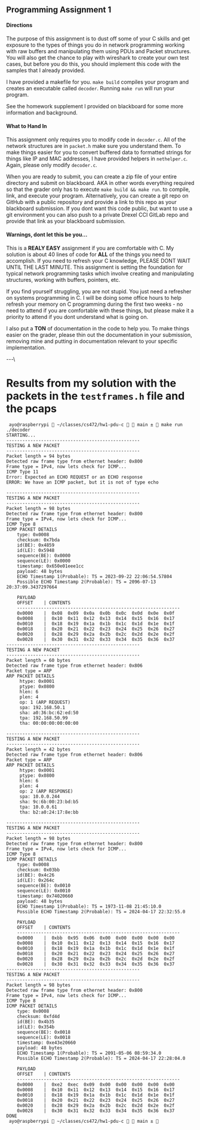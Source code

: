 ## Programming Assignment 1

#### Directions
The purpose of this assignment is to dust off some of your C skills and
get exposure to the types of things you do in network programming working
with raw buffers and manipulating them using PDUs and Packet structures.
You will also get the chance to play with wireshark to create your own 
test cases, but before you do this, you should implement this code with
the samples that I already provided.

I have provided a makefile for you.  `make build` compiles your program and
creates an executable called `decoder`.  Running `make run` will run your
program.

See the homework supplement I provided on blackboard for some more information
and background.

#### What to Hand In
This assignment only requires you to modify code in `decoder.c`.  All of the
network structures are in `packet.h` make sure you understand them.  To make
things easier for you to convert buffered data to formatted strings for things
like IP and MAC addresses, I have provided helpers in `nethelper.c`.  Again, 
please only modify `decoder.c`.

When you are ready to submit, you can create a zip file of your entire
directory and submit on blackboard.  AKA in other words everything required so
that the grader only has to execute `make build && make run`. to compile, link, 
and execute your program.  Alternatively, you can create a git repo on GitHub
with a public repository and provide a link to this repo as your blackboard
submission.  If you dont want this code public, but want to use a git environment
you can also push to a private Drexel CCI GitLab repo and provide that link
as your blackboard submission.

#### Warnings, dont let this be you...
This is a **REALY EASY** assignment if you are comfortable with C.  My solution is 
about 40 lines of code for **ALL** of the things you need to accomplish. If you need
to refresh your C knowledge, PLEASE DONT WAIT UNTIL THE LAST MINUTE. This assignment
is setting the foundation for typical network programming tasks which involve
creating and manipulating structures, working with buffers, pointers, etc.  

If you find yourself struggling, you are not stupid.  You just need a refresher on systems programming in C.  I will be doing some office hours to help refresh your memory on C programming during the first two weeks - no need to attend if you are comfortable with these things, but please make it a priority to attend if you dont
understand what is going on. 

I also put a **TON** of documentation in the code to help you.  To make things
easier on the grader, please thin out the documentation in your submission, removing
mine and putting in documentation relevant to your specific implementation.

---\

# Results from my solution with the packets in the `testframes.h` file and the pcaps

```text
 ayo@raspberrypi  ~/classes/cs472/hw1-pdu-c   main ±  make run  
./decoder
STARTING...
--------------------------------------------------
TESTING A NEW PACKET
--------------------------------------------------
Packet length = 94 bytes
Detected raw frame type from ethernet header: 0x800
Frame type = IPv4, now lets check for ICMP...
ICMP Type 11
Error: Expected an ECHO REQUEST or an ECHO response
ERROR: We have an ICMP packet, but it is not of type echo

--------------------------------------------------
TESTING A NEW PACKET
--------------------------------------------------
Packet length = 98 bytes
Detected raw frame type from ethernet header: 0x800
Frame type = IPv4, now lets check for ICMP...
ICMP Type 8
ICMP PACKET DETAILS
    type: 0x0008
    checksum: 0x7bda
    id(BE): 0x4859
    id(LE): 0x5948
    sequence(BE): 0x0000
    sequence(LE): 0x0000
    timestamp: 0x650e01eee1cc
    payload: 48 bytes
    ECHO Timestamp 1(Probable): TS = 2023-09-22 22:06:54.57804
    Possible ECHO Timestamp 2(Probable): TS = 2096-07-13 20:37:09.3437297664

    PAYLOAD
    OFFSET    | CONTENTS
    -------------------------------------------------------------
    0x0000    |  0x08  0x09  0x0a  0x0b  0x0c  0x0d  0x0e  0x0f
    0x0008    |  0x10  0x11  0x12  0x13  0x14  0x15  0x16  0x17
    0x0010    |  0x18  0x19  0x1a  0x1b  0x1c  0x1d  0x1e  0x1f
    0x0018    |  0x20  0x21  0x22  0x23  0x24  0x25  0x26  0x27
    0x0020    |  0x28  0x29  0x2a  0x2b  0x2c  0x2d  0x2e  0x2f
    0x0028    |  0x30  0x31  0x32  0x33  0x34  0x35  0x36  0x37
--------------------------------------------------
TESTING A NEW PACKET
--------------------------------------------------
Packet length = 60 bytes
Detected raw frame type from ethernet header: 0x806
Packet type = ARP
ARP PACKET DETAILS
     htype: 0x0001
     ptype: 0x0800
     hlen: 6
     plen: 4
     op: 1 (ARP REQUEST)
     spa: 192.168.50.1
     sha: a0:36:bc:62:ed:50
     tpa: 192.168.50.99
     tha: 00:00:00:00:00:00

--------------------------------------------------
TESTING A NEW PACKET
--------------------------------------------------
Packet length = 42 bytes
Detected raw frame type from ethernet header: 0x806
Packet type = ARP
ARP PACKET DETAILS
     htype: 0x0001
     ptype: 0x0800
     hlen: 6
     plen: 4
     op: 2 (ARP RESPONSE)
     spa: 10.0.0.244
     sha: 9c:6b:00:23:bd:b5
     tpa: 10.0.0.61
     tha: b2:a0:24:17:8e:bb

--------------------------------------------------
TESTING A NEW PACKET
--------------------------------------------------
Packet length = 98 bytes
Detected raw frame type from ethernet header: 0x800
Frame type = IPv4, now lets check for ICMP...
ICMP Type 8
ICMP PACKET DETAILS
    type: 0x0008
    checksum: 0x03bb
    id(BE): 0x4c26
    id(LE): 0x264c
    sequence(BE): 0x0010
    sequence(LE): 0x0010
    timestamp: 0x74020660
    payload: 48 bytes
    ECHO Timestamp 1(Probable): TS = 1973-11-08 21:45:10.0
    Possible ECHO Timestamp 2(Probable): TS = 2024-04-17 22:32:55.0

    PAYLOAD
    OFFSET    | CONTENTS
    -------------------------------------------------------------
    0x0000    |  0xbb  0x95  0x06  0x00  0x00  0x00  0x00  0x00
    0x0008    |  0x10  0x11  0x12  0x13  0x14  0x15  0x16  0x17
    0x0010    |  0x18  0x19  0x1a  0x1b  0x1c  0x1d  0x1e  0x1f
    0x0018    |  0x20  0x21  0x22  0x23  0x24  0x25  0x26  0x27
    0x0020    |  0x28  0x29  0x2a  0x2b  0x2c  0x2d  0x2e  0x2f
    0x0028    |  0x30  0x31  0x32  0x33  0x34  0x35  0x36  0x37
--------------------------------------------------
TESTING A NEW PACKET
--------------------------------------------------
Packet length = 98 bytes
Detected raw frame type from ethernet header: 0x800
Frame type = IPv4, now lets check for ICMP...
ICMP Type 8
ICMP PACKET DETAILS
    type: 0x0008
    checksum: 0xfd4d
    id(BE): 0x4b35
    id(LE): 0x354b
    sequence(BE): 0x0018
    sequence(LE): 0x0018
    timestamp: 0xe43e20660
    payload: 48 bytes
    ECHO Timestamp 1(Probable): TS = 2091-05-06 08:59:34.0
    Possible ECHO Timestamp 2(Probable): TS = 2024-04-17 22:28:04.0

    PAYLOAD
    OFFSET    | CONTENTS
    -------------------------------------------------------------
    0x0000    |  0xe2  0xec  0x09  0x00  0x00  0x00  0x00  0x00
    0x0008    |  0x10  0x11  0x12  0x13  0x14  0x15  0x16  0x17
    0x0010    |  0x18  0x19  0x1a  0x1b  0x1c  0x1d  0x1e  0x1f
    0x0018    |  0x20  0x21  0x22  0x23  0x24  0x25  0x26  0x27
    0x0020    |  0x28  0x29  0x2a  0x2b  0x2c  0x2d  0x2e  0x2f
    0x0028    |  0x30  0x31  0x32  0x33  0x34  0x35  0x36  0x37
DONE
 ayo@raspberrypi  ~/classes/cs472/hw1-pdu-c   main ± 
 ```